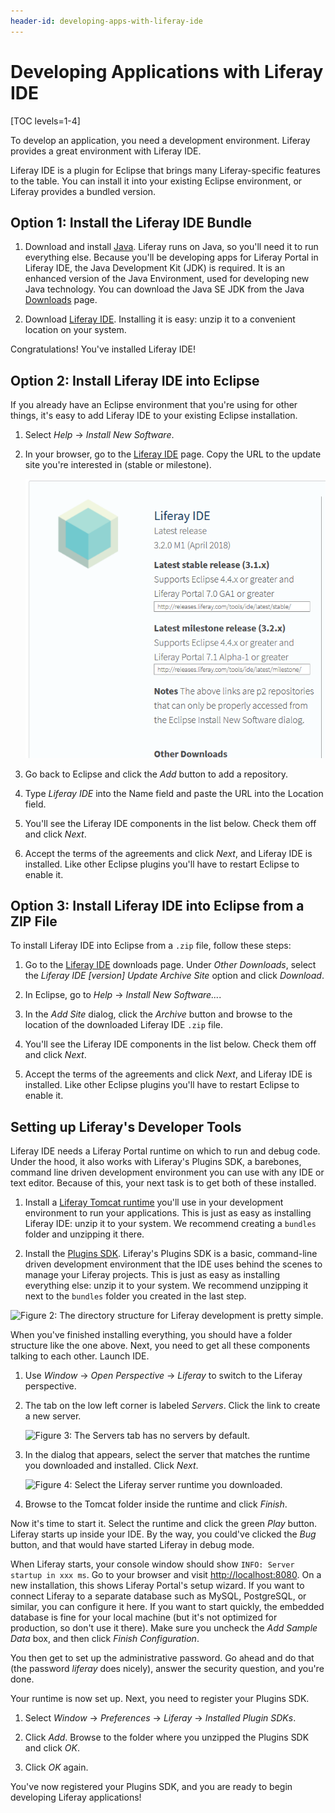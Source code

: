 ```yaml
---
header-id: developing-apps-with-liferay-ide
---
```


# Developing Applications with Liferay IDE

[TOC levels=1-4]

To develop an application, you need a development environment. Liferay provides
a great environment with Liferay IDE. 

Liferay IDE is a plugin for Eclipse that brings many Liferay-specific features
to the table. You can install it into your existing Eclipse environment, or
Liferay provides a bundled version. 

## Option 1: Install the Liferay IDE Bundle

1. Download and install [Java](http://java.oracle.com). Liferay runs on Java, so
   you'll need it to run everything else. Because you'll be developing apps for
   Liferay Portal in Liferay IDE, the Java Development Kit (JDK) is required. It
   is an enhanced version of the Java Environment, used for developing new Java
   technology. You can download the Java SE JDK from the Java
   [Downloads](http://www.oracle.com/technetwork/java/javase/downloads/index.html)
   page. 

2. Download
   [Liferay IDE](https://www.liferay.com/downloads/liferay-projects/liferay-ide).
   Installing it is easy: unzip it to a convenient location on your system. 

Congratulations! You've installed Liferay IDE! 

## Option 2: Install Liferay IDE into Eclipse

If you already have an Eclipse environment that you're using for other
things, it's easy to add Liferay IDE to your existing Eclipse installation. 

1. Select *Help* &rarr; *Install New Software*. 

2. In your browser, go to the
   [Liferay IDE](https://www.liferay.com/downloads/liferay-projects/liferay-ide)
   page. Copy the URL to the update site you're interested in (stable or
   milestone). 

    ![Figure 1: Liferay provides two update sites: stable for those who want a well-tested environment, and milestone for those who like the bleeding edge.](../../../images/liferay-ide-download.png)

3. Go back to Eclipse and click the *Add* button to add a repository. 

4. Type *Liferay IDE* into the Name field and paste the URL into the Location 
   field. 

5. You'll see the Liferay IDE components in the list below. Check them off and
   click *Next*. 

6. Accept the terms of the agreements and click *Next*, and Liferay IDE is
   installed. Like other Eclipse plugins you'll have to restart Eclipse to
   enable it. 

## Option 3: Install Liferay IDE into Eclipse from a ZIP File

To install Liferay IDE into Eclipse from a `.zip` file, follow these steps: 

1. Go to the
   [Liferay IDE](https://www.liferay.com/downloads/liferay-projects/liferay-ide)
   downloads page. Under *Other Downloads*, select the *Liferay IDE [version]
   Update Archive Site* option and click *Download*.

2. In Eclipse, go to *Help* &rarr; *Install New Software...*. 

3. In the *Add Site* dialog, click the *Archive* button and browse to the
   location of the downloaded Liferay IDE `.zip` file.

4. You'll see the Liferay IDE components in the list below. Check them off and
   click *Next*. 

5. Accept the terms of the agreements and click *Next*, and Liferay IDE is
   installed. Like other Eclipse plugins you'll have to restart Eclipse to
   enable it. 

## Setting up Liferay's Developer Tools

Liferay IDE needs a Liferay Portal runtime on which to run and debug code.
Under the hood, it also works with Liferay's Plugins SDK, a barebones,
command line driven development environment you can use with any IDE or text
editor. Because of this, your next task is to get both of these installed. 

1. Install a
   [Liferay Tomcat runtime](https://www.liferay.com/downloads/liferay-portal/available-releases)
   you'll use in your development environment to run your applications. This is
   just as easy as installing Liferay IDE: unzip it to your system. We recommend
   creating a `bundles` folder and unzipping it there. 

2. Install the
   [Plugins SDK](https://www.liferay.com/downloads#additional-files).
   Liferay's Plugins SDK is a basic, command-line driven development environment
   that the IDE uses behind the scenes to manage your Liferay projects. This is
   just as easy as installing everything else: unzip it to your system. We
   recommend unzipping it next to the `bundles` folder you created in the last
   step. 

![Figure 2: The directory structure for Liferay development is pretty simple.](../../../images/developer-directory-structure.png)

When you've finished installing everything, you should have a folder structure
like the one above. Next, you need to get all these components talking to each
other. Launch IDE.
 
1. Use *Window* &rarr; *Open Perspective* &rarr; *Liferay* to switch to the
   Liferay perspective. 

2. The tab on the low left corner is labeled *Servers*. Click the link to create
   a new server. 

	![Figure 3: The Servers tab has no servers by default.](../../../images/lds-servers.png)

3. In the dialog that appears, select the server that matches the runtime you
   downloaded and installed. Click *Next*. 

	![Figure 4: Select the Liferay server runtime you downloaded.](../../../images/lds-select-server.png)

4. Browse to the Tomcat folder inside the runtime and click *Finish*. 

Now it's time to start it. Select the runtime and click the green *Play* button.
Liferay starts up inside your IDE. By the way, you could've clicked the *Bug*
button, and that would have started Liferay in debug mode. 

When Liferay starts, your console window should show `INFO: Server startup in
xxx ms`. Go to your browser and visit
[http://localhost:8080](http://localhost:8080). On a new installation, this
shows Liferay Portal's setup wizard. If you want to connect Liferay to a
separate database such as MySQL, PostgreSQL, or similar, you can configure it
here. If you want to start quickly, the embedded database is fine for your local
machine (but it's not optimized for production, so don't use it there). Make
sure you uncheck the *Add Sample Data* box, and then click *Finish
Configuration*. 

You then get to set up the administrative password. Go ahead and do that (the
password *liferay* does nicely), answer the security question, and you're done. 

Your runtime is now set up. Next, you need to register your Plugins SDK. 

1. Select *Window* &rarr; *Preferences* &rarr; *Liferay* &rarr; *Installed
   Plugin SDKs*. 

2. Click *Add*. Browse to the folder where you unzipped the Plugins SDK and
   click *OK*. 

3. Click *OK* again. 

You've now registered your Plugins SDK, and you are ready to begin
developing Liferay applications! 

